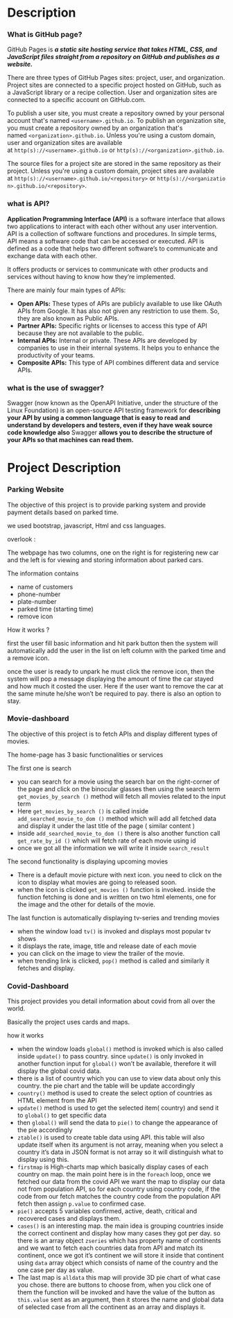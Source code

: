 # Description

### **What is GitHub page?**

GitHub Pages is ***a static site hosting service that takes HTML, CSS, and JavaScript files straight from a repository on GitHub and publishes as a website.***

There are three types of GitHub Pages sites: project, user, and organization. Project sites are connected to a specific project hosted on GitHub, such as a JavaScript library or a recipe collection. User and organization sites are connected to a specific account on GitHub.com.

To publish a user site, you must create a repository owned by your personal account that's named `<username>.github.io`. To publish an organization site, you must create a repository owned by an organization that's named `<organization>.github.io`. Unless you're using a custom domain, user and organization sites are available at `http(s)://<username>.github.io` or `http(s)://<organization>.github.io`.

The source files for a project site are stored in the same repository as their project. Unless you're using a custom domain, project sites are available at `http(s)://<username>.github.io/<repository>` or `http(s)://<organization>.github.io/<repository>`. 

### what is API?

**Application Programming Interface (API)** is a software interface that allows two applications to interact with each other without any user intervention. API is a collection of software functions and procedures. In simple terms, API means a software code that can be accessed or executed. API is defined as a code that helps two different software’s to communicate and exchange data with each other.

It offers products or services to communicate with other products and services without having to know how they’re implemented.

There are mainly four main types of APIs:

- **Open APIs:** These types of APIs are publicly available to use like OAuth APIs from Google. It has also not given any restriction to use them. So, they are also known as Public APIs.
- **Partner APIs:** Specific rights or licenses to access this type of API because they are not available to the public.
- **Internal APIs:** Internal or private. These APIs are developed by companies to use in their internal systems. It helps you to enhance the productivity of your teams.
- **Composite APIs:** This type of API combines different data and service APIs.

### what is the use of swagger?

Swagger (now known as the OpenAPI Initiative, under the structure of the Linux Foundation) is an open-source API testing framework for **describing your API by using a common language that is easy to read and understand by developers and testers, even if they have weak source code knowledge also** Swagger **allows you to describe the structure of your APIs so that machines can read them.**

# Project Description

### P**arking Website**

The objective of this project is to provide parking system and provide payment details based on parked time.

we used bootstrap, javascript, Html and css languages.

overlook :

The webpage has two columns, one on the right is for registering new car  and the left is for viewing and storing information about parked cars.

The information contains

- name of customers
- phone-number
- plate-number
- parked time (starting time)
- remove icon

How it works ?

first the user fill basic information and hit park button then the system will automatically add the user in the list on left column with the parked time and a remove icon.

once the user is ready to unpark he must click the remove icon, then the system will pop a message displaying the amount of time the car stayed and how much it costed the user. Here if the user want to remove the car at the same minute he/she won’t be required to pay. there is also an option to stay. 

### Movie-dashboard

The objective of this project is to fetch APIs and display different types of movies.

The home-page has 3 basic functionalities or services

The first one is search

- you can search for a movie using the search bar on the right-corner of the page and click on the binocular glasses then using the search term  `get_movies_by_search ()` method will fetch all movies related to the input term
- Here `get_movies_by_search ()` is called inside `add_searched_movie_to_dom ()` method which will add all fetched data and display it under the last title of the page ( similar content )
- inside `add_searched_movie_to_dom ()` there is also another function call `get_rate_by_id ()`  which will fetch rate of each movie using id
- once we got all the information we will write it inside `search_result`

The second functionality is displaying upcoming movies 

- There is a default movie picture with next icon. you need to click on the icon to display what movies are going to released soon.
- when the icon is clicked `get_movies ()` function is invoked. inside the function fetching is done and is written on two html elements, one for the image and the other for details of the movie.

The last function is automatically displaying tv-series and trending movies

- when the window load `tv()` is invoked and displays most popular tv shows
- it displays the rate, image, title and release date of each movie
- you can click on the image to view the trailer of the movie.
- when trending link is clicked, `pop()` method is called and similarly it fetches and display.

### Covid-Dashboard

This project provides you detail information about covid from all over the world.

Basically the project uses cards and maps.

how it works

- when the window loads `global()` method is invoked which is also called inside `update()` to pass country. since `update()` is only invoked in another function input for `global()` won’t be available, therefore it will display the global covid data.
- there is a list of country which you can use to view data about only this country. the pie chart and the table will be update accordingly
- `country()` method is used to create the select option of countries as HTML element from the API
- `update()` method is used to get the selected item( country) and send it to `global()` to get specific data
- then `global()` will send the data to `pie()` to change the appearance of the pie accordingly
- `ztable()` is used to create table data using API. this table will also update itself when its argument is not array, meaning when you select a country it’s data in JSON format is not array so it will distinguish what to display using  this.
- `firstmap`  is High-charts map which basically display cases of each country on map. the main point here is in the `foreach` loop, once we fetched our data from the covid API we want the map to display our data not from population API, so for each country using country code, if the code from our fetch matches the country code from the population API fetch then assign `p.value` to confirmed case.
- `pie()` accepts 5 variables confirmed, active, death, critical and recovered cases and displays them.
- `cases()` is an interesting map. the main idea is grouping countries inside the correct continent and display how many cases they got per day. so there is an array object `zseries`  which has property name of continents and we want to fetch each countries data from API and match its continent, once we got it’s continent we will store it inside that continent using `data` array object which consists of name of the country and the one case per day as value.
- The last map is `alldata` this map will provide 3D pie chart of what case you chose. there are buttons to choose from, when you click one of them the function will be invoked and have the value of the button as `this.value`  sent as an argument, then it stores the name and global data of selected case from all the continent as an array and displays it.
